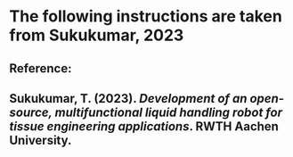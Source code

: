 # The following instructions are taken from Sukukumar, 2023 
## Reference: 
## Sukukumar, T. (2023). *Development of an open-source, multifunctional liquid handling robot for tissue engineering applications*. RWTH Aachen University.
